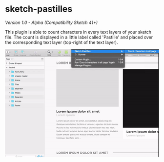 # sketch-pastilles

*Version 1.0 - Alpha (Compatibility Sketch 41+)*

This plugin is able to count characters in every text layers of your sketch file. The count is displayed in a little label called 'Pastille' and placed over the corresponding text layer (top-right of the text layer).

![Demonstration GIF](/Resources/demo.gif)
